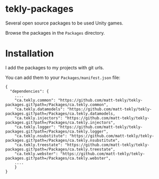 # tekly-packages
Several open source packages to be used Unity games.

Browse the packages in the `Packages` directory.

# Installation
I add the packages to my projects with git urls.

You can add them to your `Packages/manifest.json` file:


```
{
  "dependencies": {
    ....
    "ca.tekly.common": "https://github.com/matt-tekly/tekly-packages.git?path=/Packages/ca.tekly.common",
    "ca.tekly.datamodels": "https://github.com/matt-tekly/tekly-packages.git?path=/Packages/ca.tekly.datamodels,
    "ca.tekly.injectors": "https://github.com/matt-tekly/tekly-packages.git?path=/Packages/ca.tekly.injectors",
    "ca.tekly.logger": "https://github.com/matt-tekly/tekly-packages.git?path=/Packages/ca.tekly.logger",
    "ca.tekly.nsubstitute": "https://github.com/matt-tekly/tekly-packages.git?path=/Packages/ca.tekly.nsubstitute",
    "ca.tekly.treestate": "https://github.com/matt-tekly/tekly-packages.git?path=/Packages/ca.tekly.treestate",
    "ca.tekly.webster": "https://github.com/matt-tekly/tekly-packages.git?path=/Packages/ca.tekly.webster",
    ....
    }
}
```
